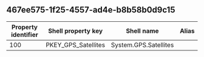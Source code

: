 ## 467ee575-1f25-4557-ad4e-b8b58b0d9c15

Property identifier | Shell property key | Shell name | Alias
--- | --- | --- | ---
100 | PKEY_GPS_Satellites | System.GPS.Satellites | 

